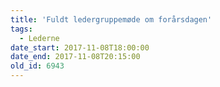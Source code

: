 ```yaml
---
title: 'Fuldt ledergruppemøde om forårsdagen'
tags:
  - Lederne
date_start: 2017-11-08T18:00:00
date_end: 2017-11-08T20:15:00
old_id: 6943
---
```

